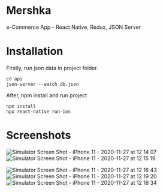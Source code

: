 # Mershka
e-Commerce App - React Native, Redux, JSON Server

# Installation

Firstly, run json data in project folder.

```
cd api
json-server --watch db.json
```
After, npm install and run project

```
npm install
npx react-native run-ios
```

# Screenshots

![Simulator Screen Shot - iPhone 11 - 2020-11-27 at 12 14 07](https://user-images.githubusercontent.com/41873800/100440041-22dc0800-3059-11eb-86a9-9a81e9ad83d1.png)
![Simulator Screen Shot - iPhone 11 - 2020-11-27 at 12 15 19](https://user-images.githubusercontent.com/41873800/100440071-2a9bac80-3059-11eb-8500-c23d35b8e0b6.png)

![Simulator Screen Shot - iPhone 11 - 2020-11-27 at 12 16 43](https://user-images.githubusercontent.com/41873800/100440076-2c657000-3059-11eb-861f-9cbc46c1a2b7.png)
![Simulator Screen Shot - iPhone 11 - 2020-11-27 at 12 19 20](https://user-images.githubusercontent.com/41873800/100440086-2e2f3380-3059-11eb-8aff-cdafe769f585.png)
![Simulator Screen Shot - iPhone 11 - 2020-11-27 at 12 18 34](https://user-images.githubusercontent.com/41873800/100440094-30918d80-3059-11eb-8d45-85318d9ebe99.png)
